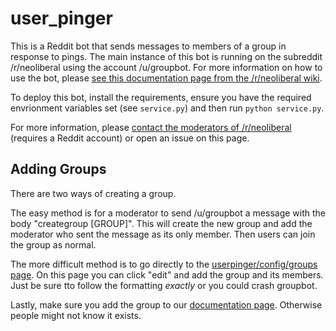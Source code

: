 # user\_pinger

This is a Reddit bot that sends messages to members of a group in response to pings. The main instance of this bot is running on the subreddit /r/neoliberal using the account /u/groupbot. For more information on how to use the bot, please [see this documentation page from the /r/neoliberal wiki](https://reddit.com/r/neoliberal/wiki/userpinger/documentation).

To deploy this bot, install the requirements, ensure you have the required envrionment variables set (see `service.py`) and then run `python service.py`.

For more information, please [contact the moderators of /r/neoliberal](https://www.reddit.com/message/compose?to=%2Fr%2Fneoliberal) (requires a Reddit account) or open an issue on this page.

## Adding Groups

There are two ways of creating a group.

The easy method is for a moderator to send /u/groupbot a message with the body "creategroup [GROUP]". This will create the new group and add the moderator who sent the message as its only member. Then users can join the group as normal.

The more difficult method is to go directly to the [userpinger/config/groups page](https://www.reddit.com/r/neoliberal/wiki/userpinger/config/groups). On this page you can click "edit" and add the group and its members. Just be sure tto follow the formatting *exactly* or you could crash groupbot.

Lastly, make sure you add the group to our [documentation page](https://www.reddit.com/r/neoliberal/wiki/userpinger/documentation). Otherwise people might not know it exists.

